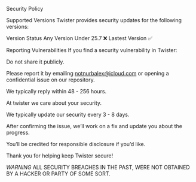 Security Policy

Supported Versions
Twister provides security updates for the following versions:

Version	Status
Any Version Under 25.7 ❌
Lastest Version ✅

Reporting Vulnerabilities
If you find a security vulnerability in Twister:

Do not share it publicly.

Please report it by emailing notnurbalex@icloud.com or opening a confidential issue on our repository.

We typically reply within 48 - 256 hours.

At twister we care about your security.

We typically update our security every 3 - 8 days.

After confirming the issue, we’ll work on a fix and update you about the progress.

You’ll be credited for responsible disclosure if you’d like.

Thank you for helping keep Twister secure!

*WARNING* ALL SECURITY BREACHES IN THE PAST, WERE NOT OBTAINED BY A HACKER OR PARTY OF SOME SORT. 
